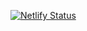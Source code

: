 [![Netlify Status](https://api.netlify.com/api/v1/badges/db7edc58-dec5-4337-a906-60c546dee0f4/deploy-status)](https://app.netlify.com/sites/modest-kalam-4de830/deploys)
